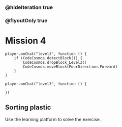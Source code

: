 ### @hideIteration true
### @flyoutOnly true
# Mission 4

```blocks
player.onChat("level3", function () {
    if (CodeCosmos.detectBlock()) {
        CodeCosmos.dropBlock_Level3()
        CodeCosmos.moveBlock(FourDirection.Forward)
    }
}
```

```template
player.onChat("level3", function () {
    
})
```

## Sorting plastic
Use the learning platform to solve the exercise.